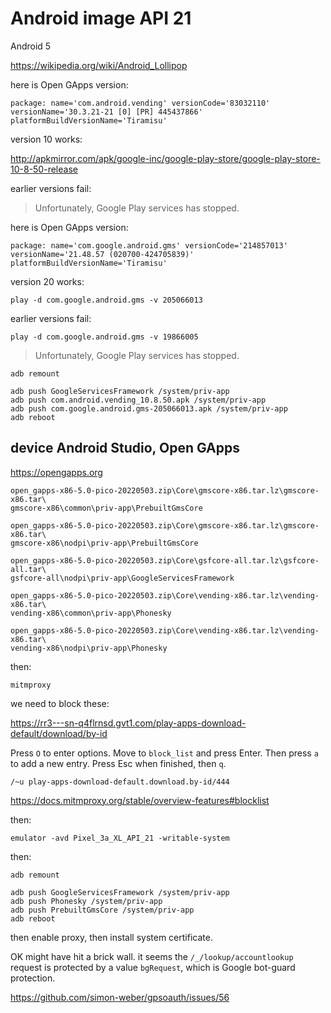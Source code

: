 # Android image API 21

Android 5

<https://wikipedia.org/wiki/Android_Lollipop>

here is Open GApps version:

~~~
package: name='com.android.vending' versionCode='83032110'
versionName='30.3.21-21 [0] [PR] 445437866' platformBuildVersionName='Tiramisu'
~~~

version 10 works:

http://apkmirror.com/apk/google-inc/google-play-store/google-play-store-10-8-50-release

earlier versions fail:

> Unfortunately, Google Play services has stopped.

here is Open GApps version:

~~~
package: name='com.google.android.gms' versionCode='214857013'
versionName='21.48.57 (020700-424705839)' platformBuildVersionName='Tiramisu'
~~~

version 20 works:

~~~
play -d com.google.android.gms -v 205066013
~~~

earlier versions fail:

~~~
play -d com.google.android.gms -v 19866005 
~~~

> Unfortunately, Google Play services has stopped.

~~~
adb remount

adb push GoogleServicesFramework /system/priv-app
adb push com.android.vending_10.8.50.apk /system/priv-app
adb push com.google.android.gms-205066013.apk /system/priv-app
adb reboot
~~~

## device Android Studio, Open GApps

https://opengapps.org

~~~
open_gapps-x86-5.0-pico-20220503.zip\Core\gmscore-x86.tar.lz\gmscore-x86.tar\
gmscore-x86\common\priv-app\PrebuiltGmsCore

open_gapps-x86-5.0-pico-20220503.zip\Core\gmscore-x86.tar.lz\gmscore-x86.tar\
gmscore-x86\nodpi\priv-app\PrebuiltGmsCore

open_gapps-x86-5.0-pico-20220503.zip\Core\gsfcore-all.tar.lz\gsfcore-all.tar\
gsfcore-all\nodpi\priv-app\GoogleServicesFramework

open_gapps-x86-5.0-pico-20220503.zip\Core\vending-x86.tar.lz\vending-x86.tar\
vending-x86\common\priv-app\Phonesky

open_gapps-x86-5.0-pico-20220503.zip\Core\vending-x86.tar.lz\vending-x86.tar\
vending-x86\nodpi\priv-app\Phonesky
~~~

then:

~~~
mitmproxy
~~~

we need to block these:

https://rr3---sn-q4flrnsd.gvt1.com/play-apps-download-default/download/by-id

Press `O` to enter options. Move to `block_list` and press Enter. Then press
`a` to add a new entry. Press Esc when finished, then `q`.

~~~
/~u play-apps-download-default.download.by-id/444
~~~

https://docs.mitmproxy.org/stable/overview-features#blocklist

then:

~~~
emulator -avd Pixel_3a_XL_API_21 -writable-system
~~~

then:

~~~
adb remount

adb push GoogleServicesFramework /system/priv-app
adb push Phonesky /system/priv-app
adb push PrebuiltGmsCore /system/priv-app
adb reboot
~~~

then enable proxy, then install system certificate.

OK might have hit a brick wall. it seems the `/_/lookup/accountlookup` request
is protected by a value `bgRequest`, which is Google bot-guard protection. 

https://github.com/simon-weber/gpsoauth/issues/56

